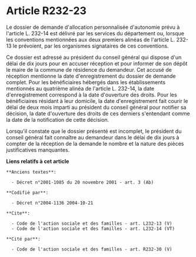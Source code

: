 # Article R232-23

Le dossier de demande d'allocation personnalisée d'autonomie prévu à l'article L. 232-14 est délivré par les services du
département ou, lorsque les conventions mentionnées aux deux premiers alinéas de l'article L. 232-13 le prévoient, par les
organismes signataires de ces conventions. 

Ce dossier est adressé au président du conseil général qui dispose d'un délai de dix jours pour en accuser réception et pour
informer de son dépôt le maire de la commune de résidence du demandeur. Cet accusé de réception mentionne la date
d'enregistrement du dossier de demande complet. Pour les bénéficiaires hébergés dans les établissements mentionnés au
quatrième alinéa de l'article L. 232-14, la date d'enregistrement correspond à la date d'ouverture des droits. Pour les
bénéficiaires résidant à leur domicile, la date d'enregistrement fait courir le délai de deux mois imparti au président du
conseil général pour notifier sa décision, la date d'ouverture des droits de ces derniers s'entendant comme la date de la
notification de cette décision. 

Lorsqu'il constate que le dossier présenté est incomplet, le président du conseil général fait connaître au demandeur dans le
délai de dix jours à compter de la réception de la demande le nombre et la nature des pièces justificatives manquantes.

**Liens relatifs à cet article**

	**Anciens textes**:

	  - Décret n°2001-1085 du 20 novembre 2001 - art. 3 (Ab)

	**Codifié par**:

	  - Décret n°2004-1136 2004-10-21

	**Cite**:

	  - Code de l'action sociale et des familles - art. L232-13 (V)
	  - Code de l'action sociale et des familles - art. L232-14 (VT)

	**Cité par**:

	  - Code de l'action sociale et des familles - art. R232-30 (V)
